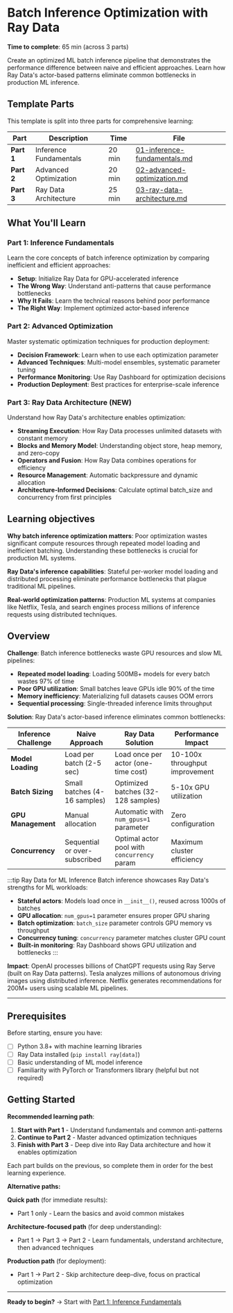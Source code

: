 # Batch Inference Optimization with Ray Data

**Time to complete**: 65 min (across 3 parts)

Create an optimized ML batch inference pipeline that demonstrates the performance difference between naive and efficient approaches. Learn how Ray Data's actor-based patterns eliminate common bottlenecks in production ML inference.

## Template Parts

This template is split into three parts for comprehensive learning:

| Part | Description | Time | File |
|------|-------------|------|------|
| **Part 1** | Inference Fundamentals | 20 min | [01-inference-fundamentals.md](01-inference-fundamentals.md) |
| **Part 2** | Advanced Optimization | 20 min | [02-advanced-optimization.md](02-advanced-optimization.md) |
| **Part 3** | Ray Data Architecture | 25 min | [03-ray-data-architecture.md](03-ray-data-architecture.md) |

## What You'll Learn

### Part 1: Inference Fundamentals
Learn the core concepts of batch inference optimization by comparing inefficient and efficient approaches:
- **Setup**: Initialize Ray Data for GPU-accelerated inference
- **The Wrong Way**: Understand anti-patterns that cause performance bottlenecks
- **Why It Fails**: Learn the technical reasons behind poor performance
- **The Right Way**: Implement optimized actor-based inference

### Part 2: Advanced Optimization
Master systematic optimization techniques for production deployment:
- **Decision Framework**: Learn when to use each optimization parameter
- **Advanced Techniques**: Multi-model ensembles, systematic parameter tuning
- **Performance Monitoring**: Use Ray Dashboard for optimization decisions
- **Production Deployment**: Best practices for enterprise-scale inference

### Part 3: Ray Data Architecture (NEW)
Understand how Ray Data's architecture enables optimization:
- **Streaming Execution**: How Ray Data processes unlimited datasets with constant memory
- **Blocks and Memory Model**: Understanding object store, heap memory, and zero-copy
- **Operators and Fusion**: How Ray Data combines operations for efficiency
- **Resource Management**: Automatic backpressure and dynamic allocation
- **Architecture-Informed Decisions**: Calculate optimal batch_size and concurrency from first principles

## Learning objectives

**Why batch inference optimization matters**: Poor optimization wastes significant compute resources through repeated model loading and inefficient batching. Understanding these bottlenecks is crucial for production ML systems.

**Ray Data's inference capabilities**: Stateful per-worker model loading and distributed processing eliminate performance bottlenecks that plague traditional ML pipelines.

**Real-world optimization patterns**: Production ML systems at companies like Netflix, Tesla, and search engines process millions of inference requests using distributed techniques.

## Overview

**Challenge**: Batch inference bottlenecks waste GPU resources and slow ML pipelines:
- **Repeated model loading**: Loading 500MB+ models for every batch wastes 97% of time
- **Poor GPU utilization**: Small batches leave GPUs idle 90% of the time
- **Memory inefficiency**: Materializing full datasets causes OOM errors
- **Sequential processing**: Single-threaded inference limits throughput

**Solution**: Ray Data's actor-based inference eliminates common bottlenecks:

| Inference Challenge | Naive Approach | Ray Data Solution | Performance Impact |
|---------------------|---------------|-------------------|-------------------|
| **Model Loading** | Load per batch (2-5 sec) | Load once per actor (one-time cost) | 10-100x throughput improvement |
| **Batch Sizing** | Small batches (4-16 samples) | Optimized batches (32-128 samples) | 5-10x GPU utilization |
| **GPU Management** | Manual allocation | Automatic with `num_gpus=1` parameter | Zero configuration |
| **Concurrency** | Sequential or over-subscribed | Optimal actor pool with `concurrency` param | Maximum cluster efficiency |

:::tip Ray Data for ML Inference
Batch inference showcases Ray Data's strengths for ML workloads:
- **Stateful actors**: Models load once in `__init__()`, reused across 1000s of batches
- **GPU allocation**: `num_gpus=1` parameter ensures proper GPU sharing
- **Batch optimization**: `batch_size` parameter controls GPU memory vs throughput
- **Concurrency tuning**: `concurrency` parameter matches cluster GPU count
- **Built-in monitoring**: Ray Dashboard shows GPU utilization and bottlenecks
:::

**Impact**: OpenAI processes billions of ChatGPT requests using Ray Serve (built on Ray Data patterns). Tesla analyzes millions of autonomous driving images using distributed inference. Netflix generates recommendations for 200M+ users using scalable ML pipelines.

---

## Prerequisites

Before starting, ensure you have:
- [ ] Python 3.8+ with machine learning libraries
- [ ] Ray Data installed (`pip install ray[data]`)
- [ ] Basic understanding of ML model inference
- [ ] Familiarity with PyTorch or Transformers library (helpful but not required)

## Getting Started

**Recommended learning path**:

1. **Start with Part 1** - Understand fundamentals and common anti-patterns
2. **Continue to Part 2** - Master advanced optimization techniques
3. **Finish with Part 3** - Deep dive into Ray Data architecture and how it enables optimization

Each part builds on the previous, so complete them in order for the best learning experience.

**Alternative paths:**

**Quick path** (for immediate results):
- Part 1 only - Learn the basics and avoid common mistakes

**Architecture-focused path** (for deep understanding):
- Part 1 → Part 3 → Part 2 - Learn fundamentals, understand architecture, then advanced techniques

**Production path** (for deployment):
- Part 1 → Part 2 - Skip architecture deep-dive, focus on practical optimization

---

**Ready to begin?** → Start with [Part 1: Inference Fundamentals](01-inference-fundamentals.md)

